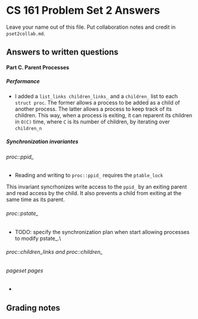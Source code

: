 # CS 161 Problem Set 2 Answers

Leave your name out of this file. Put collaboration notes and credit in
`pset2collab.md`.

## Answers to written questions

#### Part C. Parent Processes

##### Performance

- I added a `list_links children_links_` and a `children_` list to each `struct proc`. The former allows a process to be added as a child of another process. The latter allows a process to keep track of its children. This way, when a process is exiting, it can reparent its children in `O(C)` time, where `C` is its number of children, by iterating over `children_n`

##### Synchronization invariantes

###### proc::ppid\_

- Reading and writing to `proc::ppid_` requires the `ptable_lock`

This invariant syncrhonizes write access to the `ppid_` by an exiting parent and read access by the child. It also prevents a child from exiting at the same time as its parent.

###### proc::pstate\_

- TODO: specify the synchronization plan when start allowing processes to modify pstate\_.\

###### proc::children_links and proc::children\_

###### pageset pages

-

## Grading notes
